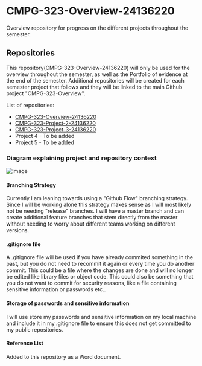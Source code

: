 # CMPG-323-Overview-24136220
Overview repository for progress on the different projects throughout the semester.

## Repositories
This repository(CMPG-323-Overview-24136220) will only be used for the overview throughout the semester, as well as the Portfolio of evidence at the end of the semester.
Additional repositories will be created for each semester project that follows and they will be linked to the main Github project "CMPG-323-Overview". 

List of repositories:
- <a href="https://github.com/AshPrins/CMPG-323-Overview-24136220" target="_blank">CMPG-323-Overview-24136220</a>
- <a href="https://github.com/AshPrins/CMPG-323-Project-2-24136220" target="_blank">CMPG-323-Project-2-24136220</a>
- <a href="https://github.com/AshPrins/CMPG-323-Project-3-24136220" target="_blank">CMPG-323-Project-3-24136220</a>
- Project 4 - To be added
- Project 5 - To be added

### Diagram explaining project and repository context
![image](https://user-images.githubusercontent.com/110819017/185356268-e545ac2a-a9a4-42e9-9546-832492f191ff.png)

#### Branching Strategy
Currently I am leaning towards using a "Github Flow" branching strategy. Since I will be working alone this strategy makes sense as I will most likely not be needing "release" branches. I will have a master branch and can create additional feature branches that stem directly from the master without needing to worry about different teams working on different versions.

#### .gitignore file
A .gitignore file will be used if you have already commited something in the past, but you do not need to recommit it again or every time you do another commit. This could be a file where the changes are done and will no longer be edited like library files or object code. This could also be something that you do not want to commit for security reasons, like a file containing sensitive information or passwords etc..

#### Storage of passwords and sensitive information
I will use store my passwords and sensitive information on my local machine and include it in my .gitignore file to ensure this does not get committed to my public repositories.

#### Reference List
Added to this repository as a Word document.
